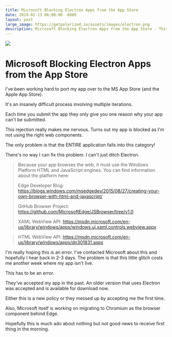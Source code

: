 ```yaml
---
title: Microsoft Blocking Electron Apps from the App Store
date: 2019-02-13 06:00:00 -0800
layout: post
large_image: https://getpolarized.io/assets/images/electron.png
description: Microsoft Blocking Electron Apps from the App Store - This rejection really makes me nervous.  Turns out my app is blocked as I'm not using the right web components.   
---
```


<img class="img-fluid" src="https://getpolarized.io/assets/images/electron.png">

# Microsoft Blocking Electron Apps from the App Store

I've been working hard to port my app over to the MS App Store (and the Apple 
App Store).  

It's an insanely difficult process involving multiple iterations. 

Each time you submit the app they only give you one reason why your app can't be
submitted.

This rejection really makes me nervous.  Turns out my app is blocked as I'm 
not using the right web components.

The only problem is that the ENTIRE application falls into this category!

There's no way I can fix this problem.  I can't just ditch Electron. 

> Because your app browses the web, it must use the Windows Platform HTML and JavaScript engines. You can find information about the platform here:
> 
> Edge Developer Blog: https://blogs.windows.com/msedgedev/2015/08/27/creating-your-own-browser-with-html-and-javascript/
> 
> GitHub Browser Project: https://github.com/MicrosoftEdge/JSBrowser/tree/v1.0
> 
> XAML WebView API: https://msdn.microsoft.com/en-us/library/windows/apps/windows.ui.xaml.controls.webview.aspx

> HTML WebView API: https://msdn.microsoft.com/en-us/library/windows/apps/dn301831.aspx

I'm really hoping this is an error. I've contacted Microsoft about this and
hopefully I hear back in 2-3 days.  The problem is that this little glitch
costs me another week where my app isn't live.

This has to be an error.

They've accepted my app in the past.  An older version that uses Electron was 
accepted and is available for download now.

Either this is a new policy or they messed up by accepting me the first time.

Also, Microsoft itself is working on migrating to Chromium as the browser
component behind Edge. 

Hopefully this is much ado about nothing but not good news to receive first 
thing in the morning. 
